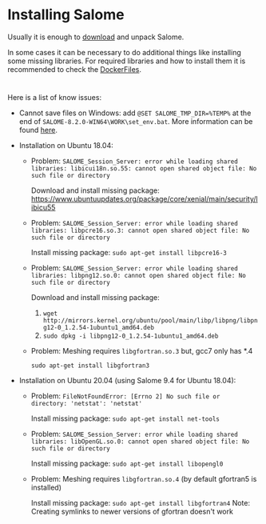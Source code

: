 # Installing Salome

Usually it is enough to [download](https://www.salome-platform.org/downloads/current-version) and unpack Salome.

In some cases it can be necessary to do additional things like installing some missing libraries. For required libraries and how to install them it is recommended to check the [DockerFiles](../.github).

#

Here is a list of know issues:

- Cannot save files on Windows:
add `@SET SALOME_TMP_DIR=%TEMP%` at the end of `SALOME-8.2.0-WIN64\WORK\set_env.bat`. More information can be found [here](https://www.salome-platform.org/forum/forum_10/541818275).

- Installation on Ubuntu 18.04:
    - Problem:
        `SALOME_Session_Server: error while loading shared libraries: libicui18n.so.55: cannot open shared object file: No such file or directory`

        Download and install missing package: <https://www.ubuntuupdates.org/package/core/xenial/main/security/libicu55>

    - Problem:
        `SALOME_Session_Server: error while loading shared libraries: libpcre16.so.3: cannot open shared object file: No such file or directory`

        Install missing package:
        `sudo apt-get install libpcre16-3`

    - Problem:
        `SALOME_Session_Server: error while loading shared libraries: libpng12.so.0: cannot open shared object file: No such file or directory`

        Download and install missing package:
        1. `wget http://mirrors.kernel.org/ubuntu/pool/main/libp/libpng/libpng12-0_1.2.54-1ubuntu1_amd64.deb`
        2. `sudo dpkg -i libpng12-0_1.2.54-1ubuntu1_amd64.deb`

    - Problem: Meshing requires `libgfortran.so.3` but, gcc7 only has *.4

        `sudo apt-get install libgfortran3`

- Installation on Ubuntu 20.04 (using Salome 9.4 for Ubuntu 18.04):
    - Problem:
        `FileNotFoundError: [Errno 2] No such file or directory: 'netstat': 'netstat'`

        Install missing package:
        `sudo apt-get install net-tools`
        
    - Problem:
        `SALOME_Session_Server: error while loading shared libraries: libOpenGL.so.0: cannot open shared object file: No such file or directory`

        Install missing package:
        `sudo apt-get install libopengl0`

    - Problem: Meshing requires `libgfortran.so.4` (by default gfortran5 is installed)

        Install missing package:
        `sudo apt-get install libgfortran4`
        Note: Creating symlinks to newer versions of gfortran doesn't work
